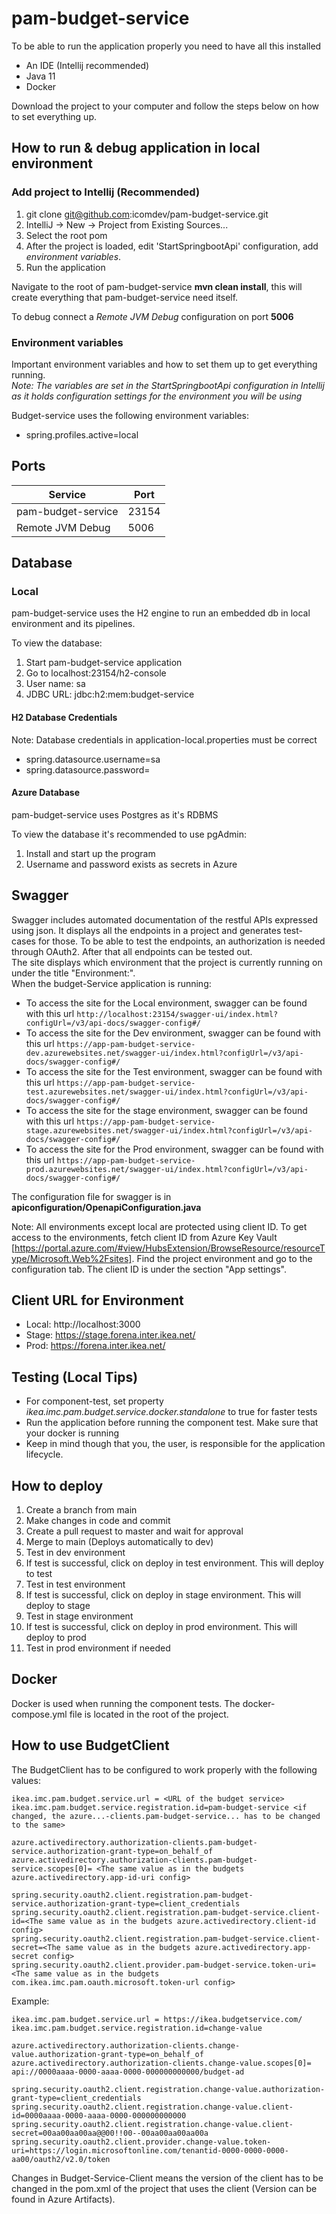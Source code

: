 # pam-budget-service

To be able to run the application properly you need to have all this installed

- An IDE (Intellij recommended)
- Java 11
- Docker

Download the project to your computer and follow the steps below on
how to set everything up.

## How to run & debug application in local environment
### Add project to Intellij (Recommended)

1. git clone git@github.com:icomdev/pam-budget-service.git
2. IntelliJ -> New -> Project from Existing Sources...
3. Select the root pom
4. After the project is loaded, edit 'StartSpringbootApi' configuration, add *environment variables*.
5. Run the application


Navigate to the root of pam-budget-service **mvn clean install**, this will create everything that pam-budget-service
need itself.

To debug connect a *Remote JVM Debug* configuration on port **5006**

### Environment variables

Important environment variables and how to set them up to get everything running.
<br> *Note: The variables are set in the StartSpringbootApi configuration in Intellij as it holds configuration settings for the environment you will be using*

Budget-service uses the following environment variables:
* spring.profiles.active=local

## Ports

| Service            | Port |
|--------------------|----|
| pam-budget-service | 23154 |
| Remote JVM Debug   | 5006 |


## Database

### Local

pam-budget-service uses the H2 engine to run an embedded  db in local environment and its pipelines.

To view the database:

1. Start pam-budget-service application
2. Go to localhost:23154/h2-console
3. User name: sa
4. JDBC URL: jdbc:h2:mem:budget-service

#### H2 Database Credentials

Note: Database credentials in application-local.properties must be correct
* spring.datasource.username=sa
* spring.datasource.password=

#### Azure Database

pam-budget-service uses Postgres as it's RDBMS

To view the database it's recommended to use pgAdmin:

1. Install and start up the program
2. Username and password exists as secrets in Azure

## Swagger

Swagger includes automated documentation of the restful APIs expressed using json. It displays all the endpoints in a project and generates test-cases
for those. To be able to test the endpoints, an authorization is needed through OAuth2. After that all endpoints can be tested out.
<br>
The site displays which environment that the project is currently running on under the title "Environment:".
<br>
When the budget-Service application is running:
* To access the site for the Local environment, swagger can be found with this url `http://localhost:23154/swagger-ui/index.html?configUrl=/v3/api-docs/swagger-config#/`
* To access the site for the Dev environment, swagger can be found with this url `https://app-pam-budget-service-dev.azurewebsites.net/swagger-ui/index.html?configUrl=/v3/api-docs/swagger-config#/`
* To access the site for the Test environment, swagger can be found with this url `https://app-pam-budget-service-test.azurewebsites.net/swagger-ui/index.html?configUrl=/v3/api-docs/swagger-config#/`
* To access the site for the stage environment, swagger can be found with this url `https://app-pam-budget-service-stage.azurewebsites.net/swagger-ui/index.html?configUrl=/v3/api-docs/swagger-config#/`
* To access the site for the Prod environment, swagger can be found with this url `https://app-pam-budget-service-prod.azurewebsites.net/swagger-ui/index.html?configUrl=/v3/api-docs/swagger-config#/`

The configuration file for swagger is in **apiconfiguration/OpenapiConfiguration.java**

Note: All environments except local are protected using client ID. To get access to the environments, fetch client ID from Azure Key Vault [https://portal.azure.com/#view/HubsExtension/BrowseResource/resourceType/Microsoft.Web%2Fsites]. Find the project environment and go to the configuration tab. The client ID is under the section "App settings".

## Client URL for Environment

* Local: http://localhost:3000
* Stage: https://stage.forena.inter.ikea.net/
* Prod: https://forena.inter.ikea.net/

## Testing (Local Tips)

* For component-test, set property *ikea.imc.pam.budget.service.docker.standalone* to true for faster tests
* Run the application before running the component test. Make sure that your docker is running
* Keep in mind though that you, the user, is responsible for the application lifecycle.

## How to deploy

1. Create a branch from main
2. Make changes in code and commit
3. Create a pull request to master and wait for approval
4. Merge to main (Deploys automatically to dev)
5. Test in dev environment
6. If test is successful, click on deploy in test environment. This will deploy to test
7. Test in test environment
8. If test is successful, click on deploy in stage environment. This will deploy to stage
9. Test in stage environment
10. If test is successful, click on deploy in prod environment. This will deploy to prod
11. Test in prod environment if needed

## Docker

Docker is used when running the component tests. The docker-compose.yml file is located in the root of the project.

## How to use BudgetClient

The BudgetClient has to be configured to work properly with the following values:

```
ikea.imc.pam.budget.service.url = <URL of the budget service>
ikea.imc.pam.budget.service.registration.id=pam-budget-service <if changed, the azure...-clients.pam-budget-service... has to be changed to the same>

azure.activedirectory.authorization-clients.pam-budget-service.authorization-grant-type=on_behalf_of
azure.activedirectory.authorization-clients.pam-budget-service.scopes[0]= <The same value as in the budgets azure.activedirectory.app-id-uri config>

spring.security.oauth2.client.registration.pam-budget-service.authorization-grant-type=client_credentials
spring.security.oauth2.client.registration.pam-budget-service.client-id=<The same value as in the budgets azure.activedirectory.client-id config>
spring.security.oauth2.client.registration.pam-budget-service.client-secret=<The same value as in the budgets azure.activedirectory.app-secret config>
spring.security.oauth2.client.provider.pam-budget-service.token-uri=<The same value as in the budgets com.ikea.imc.pam.oauth.microsoft.token-url config>
```

Example:

```
ikea.imc.pam.budget.service.url = https://ikea.budgetservice.com/
ikea.imc.pam.budget.service.registration.id=change-value

azure.activedirectory.authorization-clients.change-value.authorization-grant-type=on_behalf_of
azure.activedirectory.authorization-clients.change-value.scopes[0]= api://0000aaaa-0000-aaaa-0000-000000000000/budget-ad

spring.security.oauth2.client.registration.change-value.authorization-grant-type=client_credentials
spring.security.oauth2.client.registration.change-value.client-id=0000aaaa-0000-aaaa-0000-000000000000
spring.security.oauth2.client.registration.change-value.client-secret=00aa00aa00aa@@00!!00--00aa00aa00aa00a
spring.security.oauth2.client.provider.change-value.token-uri=https://login.microsoftonline.com/tenantid-0000-0000-0000-aa00/oauth2/v2.0/token
```
Changes in Budget-Service-Client means the version of the client has to be changed in the pom.xml of the project that uses the client (Version can be found in Azure Artifacts).
<br>

